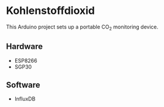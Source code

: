 # Kohlenstoffdioxid
This Arduino project sets up a portable CO<sub>2</sub> monitoring device.

## Hardware
- ESP8266
- SGP30

## Software
- InfluxDB
